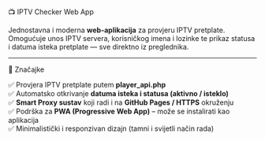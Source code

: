  📺 IPTV Checker Web App

Jednostavna i moderna **web-aplikacija** za provjeru IPTV pretplate.  
Omogućuje unos IPTV servera, korisničkog imena i lozinke te prikaz statusa i datuma isteka pretplate — sve direktno iz preglednika.

---

 🚀 Značajke

✅ Provjera IPTV pretplate putem **player_api.php**  
✅ Automatsko otkrivanje **datuma isteka i statusa (aktivno / isteklo)**  
✅ **Smart Proxy sustav** koji radi i na **GitHub Pages / HTTPS** okruženju  
✅ Podrška za **PWA (Progressive Web App)** – može se instalirati kao aplikacija  
✅ Minimalistički i responzivan dizajn (tamni i svijetli način rada)
